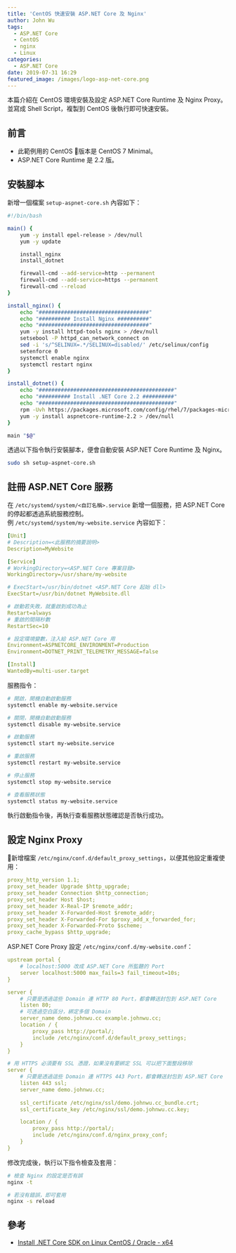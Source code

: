 ```yaml
---
title: 'CentOS 快速安裝 ASP.NET Core 及 Nginx'
author: John Wu
tags:
  - ASP.NET Core
  - CentOS
  - nginx
  - Linux
categories:
  - ASP.NET Core
date: 2019-07-31 16:29
featured_image: /images/logo-asp-net-core.png
---
```


本篇介紹在 CentOS 環境安裝及設定 ASP.NET Core Runtime 及 Nginx Proxy。  
並寫成 Shell Script，複製到 CentOS 後執行即可快速安裝。  

<!-- more -->

## 前言

* 此範例用的 CentOS 版本是 CentOS 7 Minimal。  
* ASP.NET Core Runtime 是 2.2 版。  

## 安裝腳本

新增一個檔案 `setup-aspnet-core.sh` 內容如下：  

```sh
#!/bin/bash

main() {
    yum -y install epel-release > /dev/null
    yum -y update

    install_nginx
    install_dotnet

    firewall-cmd --add-service=http --permanent
    firewall-cmd --add-service=https --permanent
    firewall-cmd --reload
}

install_nginx() {
    echo "###################################"
    echo "########## Install Nginx ##########"
    echo "###################################"
    yum -y install httpd-tools nginx > /dev/null
    setsebool -P httpd_can_network_connect on
    sed -i 's/^SELINUX=.*/SELINUX=disabled/' /etc/selinux/config
    setenforce 0
    systemctl enable nginx
    systemctl restart nginx
}

install_dotnet() {
    echo "###########################################"
    echo "########## Install .NET Core 2.2 ##########"
    echo "###########################################"
    rpm -Uvh https://packages.microsoft.com/config/rhel/7/packages-microsoft-prod.rpm
    yum -y install aspnetcore-runtime-2.2 > /dev/null
}

main "$@"
```

透過以下指令執行安裝腳本，便會自動安裝 ASP.NET Core Runtime 及 Nginx。  

```sh
sudo sh setup-aspnet-core.sh
```

## 註冊 ASP.NET Core 服務

在 `/etc/systemd/system/<自訂名稱>.service` 新增一個服務，把 ASP.NET Core 的停起都透過系統服務控制。  
例 `/etc/systemd/system/my-website.service` 內容如下：

```yml
[Unit]
# Description=<此服務的摘要說明>
Description=MyWebsite

[Service]
# WorkingDirectory=<ASP.NET Core 專案目錄>
WorkingDirectory=/usr/share/my-website

# ExecStart=/usr/bin/dotnet <ASP.NET Core 起始 dll>
ExecStart=/usr/bin/dotnet MyWebsite.dll

# 啟動若失敗，就重啟到成功為止
Restart=always
# 重啟的間隔秒數
RestartSec=10 

# 設定環境變數，注入給 ASP.NET Core 用
Environment=ASPNETCORE_ENVIRONMENT=Production
Environment=DOTNET_PRINT_TELEMETRY_MESSAGE=false

[Install]
WantedBy=multi-user.target
```

服務指令：  

```sh
# 開啟，開機自動啟動服務
systemctl enable my-website.service

# 關閉，開機自動啟動服務
systemctl disable my-website.service

# 啟動服務
systemctl start my-website.service

# 重啟服務
systemctl restart my-website.service

# 停止服務
systemctl stop my-website.service

# 查看服務狀態
systemctl status my-website.service
```

執行啟動指令後，再執行查看服務狀態確認是否執行成功。  

## 設定 Nginx Proxy


新增檔案 `/etc/nginx/conf.d/default_proxy_settings`，以便其他設定重複使用：  

```yml
proxy_http_version 1.1;
proxy_set_header Upgrade $http_upgrade;
proxy_set_header Connection $http_connection;
proxy_set_header Host $host;
proxy_set_header X-Real-IP $remote_addr;
proxy_set_header X-Forwarded-Host $remote_addr;
proxy_set_header X-Forwarded-For $proxy_add_x_forwarded_for;
proxy_set_header X-Forwarded-Proto $scheme;
proxy_cache_bypass $http_upgrade;
```

ASP.NET Core Proxy 設定 `/etc/nginx/conf.d/my-website.conf`：

```yml
upstream portal {
    # localhost:5000 改成 ASP.NET Core 所監聽的 Port
    server localhost:5000 max_fails=3 fail_timeout=10s;
}

server {
    # 只要是透過這些 Domain 連 HTTP 80 Port，都會轉送封包到 ASP.NET Core
    listen 80;
    # 可透過空白區分，綁定多個 Domain
    server_name demo.johnwu.cc example.johnwu.cc;
    location / {
        proxy_pass http://portal/;
        include /etc/nginx/conf.d/default_proxy_settings;
    }
}

# 用 HTTPS 必須要有 SSL 憑證，如果沒有要綁定 SSL 可以把下面整段移除
server {
    # 只要是透過這些 Domain 連 HTTPS 443 Port，都會轉送封包到 ASP.NET Core
    listen 443 ssl;
    server_name demo.johnwu.cc;
    
    ssl_certificate /etc/nginx/ssl/demo.johnwu.cc_bundle.crt;
    ssl_certificate_key /etc/nginx/ssl/demo.johnwu.cc.key;

    location / {
        proxy_pass http://portal/;
        include /etc/nginx/conf.d/nginx_proxy_conf;
    }
}
```

修改完成後，執行以下指令檢查及套用：  

```sh
# 檢查 Nginx 的設定是否有誤
nginx -t

# 若沒有錯誤，即可套用
nginx -s reload
```

## 參考

* [Install .NET Core SDK on Linux CentOS / Oracle - x64](https://dotnet.microsoft.com/download/linux-package-manager/centos/sdk-current)  